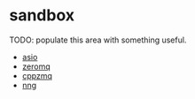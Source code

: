 
# sandbox

TODO: populate this area with something useful.

- [asio](asio)
- [zeromq](zeromq)
- [cppzmq](cppzmq)
- [nng](nng)


